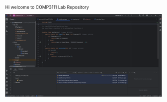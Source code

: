 Hi welcome to COMP3111 Lab Repository

![Screenshot of the Maven Project](./readme_images/Lab1MavenProjectScreenshot.png)